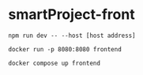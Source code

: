 # smartProject-front

`npm run dev -- --host [host address]`


`docker run -p 8080:8080 frontend`

`docker compose up frontend`